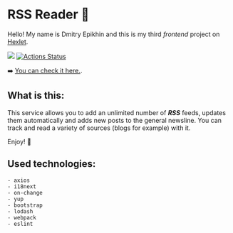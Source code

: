 # RSS Reader 📰

Hello! My name is Dmitry Epikhin and this is my third _frontend_ project on [Hexlet](https://ru.hexlet.io/pages/about?utm_source=github&utm_medium=link&utm_campaign=nodejs-package).

<a href="https://codeclimate.com/github/Ingo-o/frontend-project-11/maintainability"><img src="https://api.codeclimate.com/v1/badges/8c57099dddf2891e4d24/maintainability" /></a>
[![Actions Status](https://github.com/Ingo-o/frontend-project-11/workflows/hexlet-check/badge.svg)](https://github.com/Ingo-o/frontend-project-11/actions)

➡️ [You can check it here.](https://frontend-project-11-five.vercel.app/).

## What is this:

This service allows you to add an unlimited number of **_RSS_** feeds, updates them automatically and adds new posts to the general newsline. You can track and read a variety of sources (blogs for example) with it.

Enjoy! 🙂

## Used technologies:
```
- axios
- i18next
- on-change
- yup
- bootstrap
- lodash
- webpack
- eslint
```

